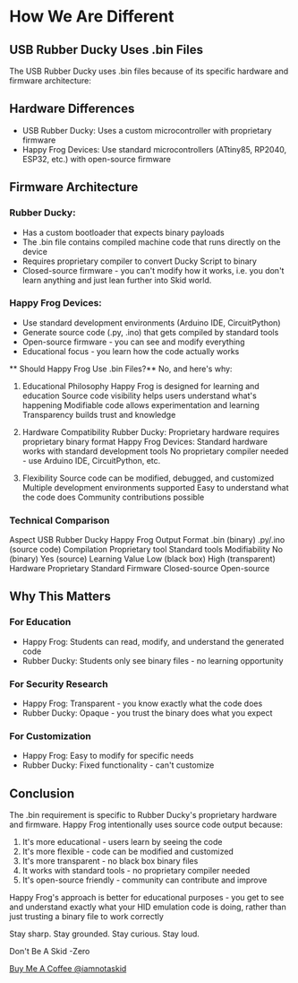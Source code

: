 # How We Are Different

## USB Rubber Ducky Uses .bin Files

The USB Rubber Ducky uses .bin files because of its specific hardware and firmware architecture:

## Hardware Differences 

- USB Rubber Ducky: Uses a custom microcontroller with proprietary firmware
- Happy Frog Devices: Use standard microcontrollers (ATtiny85, RP2040, ESP32, etc.) with open-source firmware

## Firmware Architecture

### Rubber Ducky:
- Has a custom bootloader that expects binary payloads
- The .bin file contains compiled machine code that runs directly on the device
- Requires proprietary compiler to convert Ducky Script to binary
- Closed-source firmware - you can't modify how it works, i.e. you don't learn anything and just lean further into Skid world.

### Happy Frog Devices:
- Use standard development environments (Arduino IDE, CircuitPython)
- Generate source code (.py, .ino) that gets compiled by standard tools
- Open-source firmware - you can see and modify everything
- Educational focus - you learn how the code actually works

** Should Happy Frog Use .bin Files?**
No, and here's why:

1. Educational Philosophy
Happy Frog is designed for learning and education
Source code visibility helps users understand what's happening
Modifiable code allows experimentation and learning
Transparency builds trust and knowledge

2. Hardware Compatibility
Rubber Ducky: Proprietary hardware requires proprietary binary format
Happy Frog Devices: Standard hardware works with standard development tools
No proprietary compiler needed - use Arduino IDE, CircuitPython, etc.

3. Flexibility
Source code can be modified, debugged, and customized
Multiple development environments supported
Easy to understand what the code does
Community contributions possible

### Technical Comparison
Aspect	USB Rubber Ducky	Happy Frog
Output Format	.bin (binary)	.py/.ino (source code)
Compilation	Proprietary tool	Standard tools
Modifiability	No (binary)	Yes (source)
Learning Value	Low (black box)	High (transparent)
Hardware	Proprietary	Standard
Firmware	Closed-source	Open-source

## Why This Matters

### For Education
- Happy Frog: Students can read, modify, and understand the generated code
- Rubber Ducky: Students only see binary files - no learning opportunity

### For Security Research
- Happy Frog: Transparent - you know exactly what the code does
- Rubber Ducky: Opaque - you trust the binary does what you expect

### For Customization
- Happy Frog: Easy to modify for specific needs
- Rubber Ducky: Fixed functionality - can't customize

## Conclusion
The .bin requirement is specific to Rubber Ducky's proprietary hardware and firmware. Happy Frog intentionally uses source code output because:

1. It's more educational - users learn by seeing the code
2. It's more flexible - code can be modified and customized
3. It's more transparent - no black box binary files
4. It works with standard tools - no proprietary compiler needed
5. It's open-source friendly - community can contribute and improve

Happy Frog's approach is better for educational purposes - you get to see and understand exactly what your HID emulation code is doing, rather than just trusting a binary file to work correctly

Stay sharp. Stay grounded. Stay curious. Stay loud.

Don't Be A Skid
-Zero

[Buy Me A Coffee @iamnotaskid](https://buymeacoffee.com/iamnotaskid)